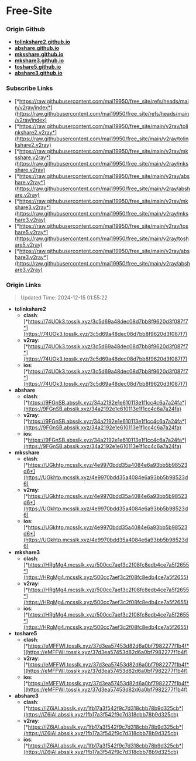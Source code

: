 # Free-Site

### Origin Github

- [**tolinkshare2.github.io**](https://github.com/tolinkshare2/tolinkshare2.github.io)
- [**abshare.github.io**](https://github.com/abshare/abshare.github.io)
- [**mksshare.github.io**](https://github.com/mksshare/mksshare.github.io)
- [**mkshare3.github.io**](https://github.com/mkshare3/mkshare3.github.io)
- [**toshare5.github.io**](https://github.com/toshare5/toshare5.github.io)
- [**abshare3.github.io**](https://github.com/abshare3/abshare3.github.io)

### Subscribe Links

- [*https://raw.githubusercontent.com/mai19950/free_site/refs/heads/main/v2ray/index*](https://raw.githubusercontent.com/mai19950/free_site/refs/heads/main/v2ray/index)
- [*https://raw.githubusercontent.com/mai19950/free_site/main/v2ray/tolinkshare2.v2ray*](https://raw.githubusercontent.com/mai19950/free_site/main/v2ray/tolinkshare2.v2ray)
- [*https://raw.githubusercontent.com/mai19950/free_site/main/v2ray/mksshare.v2ray*](https://raw.githubusercontent.com/mai19950/free_site/main/v2ray/mksshare.v2ray)
- [*https://raw.githubusercontent.com/mai19950/free_site/main/v2ray/abshare.v2ray*](https://raw.githubusercontent.com/mai19950/free_site/main/v2ray/abshare.v2ray)
- [*https://raw.githubusercontent.com/mai19950/free_site/main/v2ray/mkshare3.v2ray*](https://raw.githubusercontent.com/mai19950/free_site/main/v2ray/mkshare3.v2ray)
- [*https://raw.githubusercontent.com/mai19950/free_site/main/v2ray/toshare5.v2ray*](https://raw.githubusercontent.com/mai19950/free_site/main/v2ray/toshare5.v2ray)
- [*https://raw.githubusercontent.com/mai19950/free_site/main/v2ray/abshare3.v2ray*](https://raw.githubusercontent.com/mai19950/free_site/main/v2ray/abshare3.v2ray)

### Origin Links

> Updated Time: 2024-12-15 01:55:22

- **tolinkshare2**
  - **clash**: [*https://74UOk3.tosslk.xyz/3c5d69a48dec08d7bb8f9620d3f087f7*](https://74UOk3.tosslk.xyz/3c5d69a48dec08d7bb8f9620d3f087f7)
  - **v2ray**: [*https://74UOk3.tosslk.xyz/3c5d69a48dec08d7bb8f9620d3f087f7*](https://74UOk3.tosslk.xyz/3c5d69a48dec08d7bb8f9620d3f087f7)
  - **ios**: [*https://74UOk3.tosslk.xyz/3c5d69a48dec08d7bb8f9620d3f087f7*](https://74UOk3.tosslk.xyz/3c5d69a48dec08d7bb8f9620d3f087f7)
- **abshare**
  - **clash**: [*https://9FGnSB.absslk.xyz/34a2192e1e610113e1f1cc4c6a7a24fa*](https://9FGnSB.absslk.xyz/34a2192e1e610113e1f1cc4c6a7a24fa)
  - **v2ray**: [*https://9FGnSB.absslk.xyz/34a2192e1e610113e1f1cc4c6a7a24fa*](https://9FGnSB.absslk.xyz/34a2192e1e610113e1f1cc4c6a7a24fa)
  - **ios**: [*https://9FGnSB.absslk.xyz/34a2192e1e610113e1f1cc4c6a7a24fa*](https://9FGnSB.absslk.xyz/34a2192e1e610113e1f1cc4c6a7a24fa)
- **mksshare**
  - **clash**: [*https://UGkhtp.mcsslk.xyz/4e9970bdd35a4084e6a93bb5b98523d6*](https://UGkhtp.mcsslk.xyz/4e9970bdd35a4084e6a93bb5b98523d6)
  - **v2ray**: [*https://UGkhtp.mcsslk.xyz/4e9970bdd35a4084e6a93bb5b98523d6*](https://UGkhtp.mcsslk.xyz/4e9970bdd35a4084e6a93bb5b98523d6)
  - **ios**: [*https://UGkhtp.mcsslk.xyz/4e9970bdd35a4084e6a93bb5b98523d6*](https://UGkhtp.mcsslk.xyz/4e9970bdd35a4084e6a93bb5b98523d6)
- **mkshare3**
  - **clash**: [*https://HRgMg4.mcsslk.xyz/500cc7aef3c2f08fc8edb4ce7a5f2655*](https://HRgMg4.mcsslk.xyz/500cc7aef3c2f08fc8edb4ce7a5f2655)
  - **v2ray**: [*https://HRgMg4.mcsslk.xyz/500cc7aef3c2f08fc8edb4ce7a5f2655*](https://HRgMg4.mcsslk.xyz/500cc7aef3c2f08fc8edb4ce7a5f2655)
  - **ios**: [*https://HRgMg4.mcsslk.xyz/500cc7aef3c2f08fc8edb4ce7a5f2655*](https://HRgMg4.mcsslk.xyz/500cc7aef3c2f08fc8edb4ce7a5f2655)
- **toshare5**
  - **clash**: [*https://eMFFWI.tosslk.xyz/37d3ea57453d82d6a0bf7982277f1b4f*](https://eMFFWI.tosslk.xyz/37d3ea57453d82d6a0bf7982277f1b4f)
  - **v2ray**: [*https://eMFFWI.tosslk.xyz/37d3ea57453d82d6a0bf7982277f1b4f*](https://eMFFWI.tosslk.xyz/37d3ea57453d82d6a0bf7982277f1b4f)
  - **ios**: [*https://eMFFWI.tosslk.xyz/37d3ea57453d82d6a0bf7982277f1b4f*](https://eMFFWI.tosslk.xyz/37d3ea57453d82d6a0bf7982277f1b4f)
- **abshare3**
  - **clash**: [*https://iZ6iAl.absslk.xyz/1fb17a3f542f9c7d318cbb78b9d325cb*](https://iZ6iAl.absslk.xyz/1fb17a3f542f9c7d318cbb78b9d325cb)
  - **v2ray**: [*https://iZ6iAl.absslk.xyz/1fb17a3f542f9c7d318cbb78b9d325cb*](https://iZ6iAl.absslk.xyz/1fb17a3f542f9c7d318cbb78b9d325cb)
  - **ios**: [*https://iZ6iAl.absslk.xyz/1fb17a3f542f9c7d318cbb78b9d325cb*](https://iZ6iAl.absslk.xyz/1fb17a3f542f9c7d318cbb78b9d325cb)
